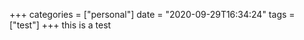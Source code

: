 +++
categories = ["personal"]
date = "2020-09-29T16:34:24"
tags = ["test"]
+++
this is a test
               